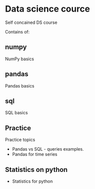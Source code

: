 # Data science cource 

Self concained DS course 

Contains of:

## numpy
NumPy basics

## pandas
Pandas basics

## sql 
SQL basics

## Practice
Practice topics 

 - Pandas vs SQL - queries examples.
 - Pandas for time series
 
## Statistics on python
 - Statistics for python
